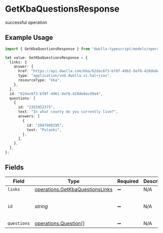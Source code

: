 # GetKbaQuestionsResponse

successful operation

## Example Usage

```typescript
import { GetKbaQuestionsResponse } from "dwolla-typescript/models/operations";

let value: GetKbaQuestionsResponse = {
  links: {
    answer: {
      href: "https://api.dwolla.com/kba/62dac6f3-bf8f-4961-9af8-428de8ecd9a4",
      type: "application/vnd.dwolla.v1.hal+json",
      resourceType: "kba",
    },
  },
  id: "62dac6f3-bf8f-4961-9af8-428de8ecd9a4",
  questions: [
    {
      id: "2355953375",
      text: "In what county do you currently live?",
      answers: [
        {
          id: "2687969295",
          text: "Pulaski",
        },
      ],
    },
  ],
};
```

## Fields

| Field                                                                              | Type                                                                               | Required                                                                           | Description                                                                        | Example                                                                            |
| ---------------------------------------------------------------------------------- | ---------------------------------------------------------------------------------- | ---------------------------------------------------------------------------------- | ---------------------------------------------------------------------------------- | ---------------------------------------------------------------------------------- |
| `links`                                                                            | [operations.GetKbaQuestionsLinks](../../models/operations/getkbaquestionslinks.md) | :heavy_minus_sign:                                                                 | N/A                                                                                |                                                                                    |
| `id`                                                                               | *string*                                                                           | :heavy_minus_sign:                                                                 | N/A                                                                                | 62dac6f3-bf8f-4961-9af8-428de8ecd9a4                                               |
| `questions`                                                                        | [operations.Question](../../models/operations/question.md)[]                       | :heavy_minus_sign:                                                                 | N/A                                                                                |                                                                                    |
